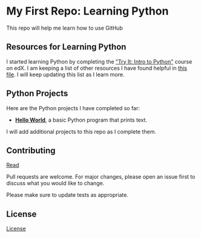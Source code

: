 # My First Repo: Learning Python
This repo will help me learn how to use GitHub

## Resources for Learning Python
I started learning Python by completing the ["Try It: Intro to Python"](https://www.edx.org/course/intro-python) course on edX. I am keeping a list of other resources I have found helpful in [this file](python_coding_resources.md). I will keep updating this list as I learn more.

## Python Projects
Here are the Python projects I have completed so far:
* **[Hello World](my-first-repo/hello_world)**, a basic Python program that prints text.

I will add additional projects to this repo as I complete them.


## Contributing
[Read]()

Pull requests are welcome. For major changes, please open an issue first
to discuss what you would like to change.

Please make sure to update tests as appropriate.

## License
[License](LICENSE.md)

